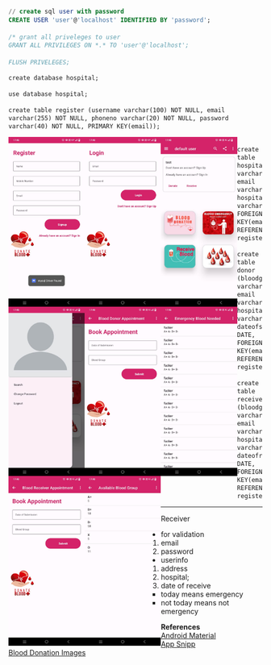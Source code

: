 ```sql

// create sql user with password
CREATE USER 'user'@'localhost' IDENTIFIED BY 'password';

/* grant all priveleges to user
GRANT ALL PRIVILEGES ON *.* TO 'user'@'localhost';

FLUSH PRIVELEGES;
```


```
create database hospital;

use database hospital;

create table register (username varchar(100) NOT NULL, email varchar(255) NOT NULL, phoneno varchar(20) NOT NULL, password varchar(40) NOT NULL, PRIMARY KEY(email));
```
<div style="display: block;">
    <img src=images/img1.png width=30% style="float: left;">
    <img src=images/img2.png width=30% style="float: left;">
    <img src=images/img3.png width=30% style="float: left;">
    <img src=images/img4.png width=30% style="float: left;">
    <img src=images/img5.png width=30% style="float: left;">
    <img src=images/img6.png width=30% style="float: left;">
    <img src=images/img7.png width=30% style="float: left;">
    <img src=images/img8.png width=30% style="float: left;">
</div>

```

create table hospital(bloodgroup varchar(4), email varchar(255), hospital varchar(1024), FOREIGN KEY(email) REFERENCES register(email));

create table donor (bloodgroup varchar(4), email varchar(255), hospital varchar(1024), dateofsubmit DATE, FOREIGN KEY(email) REFERENCES register(email));

create table receiver (bloodgroup varchar(4), email varchar(255), hospital varchar(1024), dateofreceive DATE, FOREIGN KEY(email) REFERENCES register(email));

```


---
Receiver
- for validation
    1. email
    2. password
- userinfo
    1. address
    2. hospital;
    3. date of receive
        - today means emergency
        - not today means not emergency



**References**  
[Android Material](https://github.com/material-components/material-components-android/)  
[App Snipp](https://appsnipp.com/category/android/)  
[Blood Donation Images](https://pngtree.com/so/blood-donation)  


